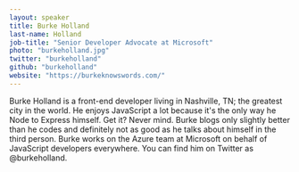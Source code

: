 ```yaml
---
layout: speaker
title: Burke Holland
last-name: Holland
job-title: "Senior Developer Advocate at Microsoft"
photo: "burkeholland.jpg"
twitter: "burkeholland"
github: "burkeholland"
website: "https://burkeknowswords.com/"
---
```


Burke Holland is a front-end developer living in Nashville, TN; the greatest city in the world. He enjoys JavaScript a lot because it's the only way he Node to Express himself. Get it? Never mind. Burke blogs only slightly better than he codes and definitely not as good as he talks about himself in the third person. Burke works on the Azure team at Microsoft on behalf of JavaScript developers everywhere. You can find him on Twitter as @burkeholland.